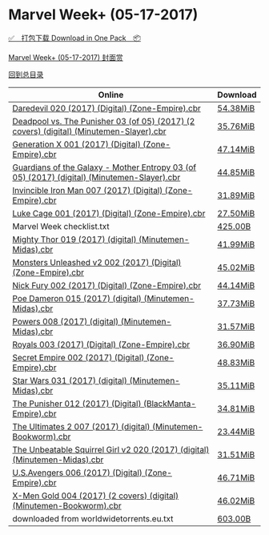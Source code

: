 # Marvel Week+ (05-17-2017)

[✅&emsp;打包下载 Download in One Pack&emsp;📦](https://pan.baidu.com/s/1hrWNq3U)

[Marvel Week+ (05-17-2017) 封面赏](/https://github.com/alicewish/markdown/blob/master/cover/Marvel-Week-05-17-2017-Covers.md)



[回到总目录](https://github.com/alicewish/markdown/blob/master/Catalogs.md)



Online | Download
--- | ---
[Daredevil 020 (2017) (Digital) (Zone-Empire).cbr](https://github.com/alicewish/markdown/blob/master/comic/Daredevil-020-2017-Digital-Zone-Empire-cbr.md) | [54.38MiB](https://pan.baidu.com/s/1hrWNq3U#list/path=%2FMarvel%20Week%202017%20Q2%2FMarvel%20Week%2B%20%2805-17-2017%29%2F%E3%82%B7%E3%82%AF%E3%82%BD%E3%82%B3%E3%82%B3%E3%82%B3%E3%82%AD%E3%82%AA%E3%82%AD%E3%82%A6%E3%82%B5%E3%82%AB%E3%82%BD%E3%82%B7%E3%82%B1%E3%82%AA%E3%82%AA%E3%82%A4%E3%82%B9%E3%82%A8%E3%82%B3%E3%82%B5%E3%82%AB%E3%82%AA%E3%82%A6%E3%82%BF%E3%82%AD%E3%82%A2%E3%82%AD%E3%82%A8%E3%82%B3%E3%82%AB&parentPath=%2FMarvel%20Week%202017%20Q2)
[Deadpool vs. The Punisher 03 (of 05) (2017) (2 covers) (digital) (Minutemen-Slayer).cbr](https://github.com/alicewish/markdown/blob/master/comic/Deadpool-vs-Punisher-03-of-05-2017-2-covers-digital-Minutemen-Slayer-cbr.md) | [35.76MiB](https://pan.baidu.com/s/1hrWNq3U#list/path=%2FMarvel%20Week%202017%20Q2%2FMarvel%20Week%2B%20%2805-17-2017%29%2F%E3%82%B7%E3%82%A6%E3%82%AA%E3%82%A6%E3%82%AF%E3%82%B3%E3%82%BD%E3%82%A4%E3%82%B5%E3%82%A2%E3%82%A8%E3%82%A2%E3%82%A8%E3%82%AD%E3%82%AF%E3%82%AB%E3%82%A6%E3%82%BF%E3%82%B1%E3%82%A4%E3%82%AB%E3%82%AA%E3%82%AA%E3%82%BD%E3%82%BB%E3%82%A6%E3%82%A4%E3%82%B9%E3%82%AB%E3%82%B7%E3%82%AF%E3%82%BD&parentPath=%2FMarvel%20Week%202017%20Q2)
[Generation X 001 (2017) (Digital) (Zone-Empire).cbr](https://github.com/alicewish/markdown/blob/master/comic/Generation-X-001-2017-Digital-Zone-Empire-cbr.md) | [47.14MiB](https://pan.baidu.com/s/1hrWNq3U#list/path=%2FMarvel%20Week%202017%20Q2%2FMarvel%20Week%2B%20%2805-17-2017%29%2F%E3%82%A6%E3%82%B1%E3%82%A2%E3%82%AD%E3%82%A8%E3%82%B3%E3%82%A2%E3%82%AD%E3%82%A8%E3%82%B9%E3%82%B5%E3%82%B1%E3%82%AF%E3%82%A6%E3%82%A2%E3%82%B3%E3%82%BF%E3%82%B1%E3%82%AD%E3%82%B7%E3%82%B7%E3%82%AD%E3%82%B7%E3%82%B1%E3%82%B3%E3%82%B7%E3%82%A4%E3%82%B9%E3%82%BB%E3%82%BF%E3%82%AA%E3%82%B1&parentPath=%2FMarvel%20Week%202017%20Q2)
[Guardians of the Galaxy - Mother Entropy 03 (of 05) (2017) (digital) (Minutemen-Slayer).cbr](https://github.com/alicewish/markdown/blob/master/comic/Guardians-of-Galaxy-Mother-Entropy-03-of-05-2017-digital-Minutemen-Slayer-cbr.md) | [44.85MiB](https://pan.baidu.com/s/1hrWNq3U#list/path=%2FMarvel%20Week%202017%20Q2%2FMarvel%20Week%2B%20%2805-17-2017%29%2F%E3%82%AA%E3%82%A2%E3%82%BB%E3%82%B5%E3%82%A6%E3%82%B9%E3%82%B9%E3%82%B5%E3%82%AD%E3%82%AA%E3%82%B7%E3%82%A4%E3%82%AB%E3%82%B3%E3%82%BB%E3%82%A2%E3%82%A2%E3%82%A2%E3%82%BB%E3%82%B1%E3%82%AF%E3%82%BF%E3%82%B3%E3%82%AB%E3%82%BF%E3%82%B1%E3%82%BB%E3%82%B3%E3%82%A6%E3%82%AA%E3%82%A8%E3%82%AD&parentPath=%2FMarvel%20Week%202017%20Q2)
[Invincible Iron Man 007 (2017) (Digital) (Zone-Empire).cbr](https://github.com/alicewish/markdown/blob/master/comic/Invincible-Iron-Man-007-2017-Digital-Zone-Empire-cbr.md) | [31.89MiB](https://pan.baidu.com/s/1hrWNq3U#list/path=%2FMarvel%20Week%202017%20Q2%2FMarvel%20Week%2B%20%2805-17-2017%29%2F%E3%82%B5%E3%82%B7%E3%82%AA%E3%82%B1%E3%82%A4%E3%82%AD%E3%82%A4%E3%82%B5%E3%82%AB%E3%82%A4%E3%82%BD%E3%82%B7%E3%82%AB%E3%82%B1%E3%82%B1%E3%82%A2%E3%82%B5%E3%82%BF%E3%82%BF%E3%82%AD%E3%82%BB%E3%82%AD%E3%82%A8%E3%82%B9%E3%82%A8%E3%82%AF%E3%82%AF%E3%82%BF%E3%82%B1%E3%82%B9%E3%82%BF%E3%82%AA&parentPath=%2FMarvel%20Week%202017%20Q2)
[Luke Cage 001 (2017) (Digital) (Zone-Empire).cbr](https://github.com/alicewish/markdown/blob/master/comic/Luke-Cage-001-2017-Digital-Zone-Empire-cbr.md) | [27.50MiB](https://pan.baidu.com/s/1hrWNq3U#list/path=%2FMarvel%20Week%202017%20Q2%2FMarvel%20Week%2B%20%2805-17-2017%29%2F%E3%82%B3%E3%82%A6%E3%82%A8%E3%82%B7%E3%82%AA%E3%82%AD%E3%82%BB%E3%82%B3%E3%82%BD%E3%82%B1%E3%82%BD%E3%82%BF%E3%82%AD%E3%82%A8%E3%82%BB%E3%82%A6%E3%82%B1%E3%82%A2%E3%82%AB%E3%82%B7%E3%82%B7%E3%82%A6%E3%82%AB%E3%82%B3%E3%82%B3%E3%82%B7%E3%82%AF%E3%82%AA%E3%82%AA%E3%82%A4%E3%82%B9%E3%82%AA&parentPath=%2FMarvel%20Week%202017%20Q2)
Marvel Week checklist.txt | [425.00B](https://pan.baidu.com/s/1hrWNq3U#list/path=%2FMarvel%20Week%202017%20Q2%2FMarvel%20Week%2B%20%2805-17-2017%29%2F%E3%82%AD%E3%82%B3%E3%82%A2%E3%82%BB%E3%82%B9%E3%82%AF%E3%82%AB%E3%82%B5%E3%82%A6%E3%82%BB%E3%82%A8%E3%82%B9%E3%82%B9%E3%82%A6%E3%82%B3%E3%82%B5%E3%82%AF%E3%82%BB%E3%82%A8%E3%82%B3%E3%82%B3%E3%82%AA%E3%82%B3%E3%82%BD%E3%82%B5%E3%82%BF%E3%82%BB%E3%82%BF%E3%82%B3%E3%82%B5%E3%82%B3%E3%82%A6&parentPath=%2FMarvel%20Week%202017%20Q2)
[Mighty Thor 019 (2017) (digital) (Minutemen-Midas).cbr](https://github.com/alicewish/markdown/blob/master/comic/Mighty-Thor-019-2017-digital-Minutemen-Midas-cbr.md) | [41.99MiB](https://pan.baidu.com/s/1hrWNq3U#list/path=%2FMarvel%20Week%202017%20Q2%2FMarvel%20Week%2B%20%2805-17-2017%29%2F%E3%82%A8%E3%82%B7%E3%82%AA%E3%82%BB%E3%82%BD%E3%82%BD%E3%82%B5%E3%82%B9%E3%82%BB%E3%82%B1%E3%82%B5%E3%82%AB%E3%82%AB%E3%82%B7%E3%82%B7%E3%82%AB%E3%82%A6%E3%82%AB%E3%82%B9%E3%82%AA%E3%82%B5%E3%82%A2%E3%82%AA%E3%82%BB%E3%82%A2%E3%82%B7%E3%82%B3%E3%82%A8%E3%82%BB%E3%82%AF%E3%82%B1%E3%82%B7&parentPath=%2FMarvel%20Week%202017%20Q2)
[Monsters Unleashed v2 002 (2017) (Digital) (Zone-Empire).cbr](https://github.com/alicewish/markdown/blob/master/comic/Monsters-Unleashed-v2-002-2017-Digital-Zone-Empire-cbr.md) | [45.02MiB](https://pan.baidu.com/s/1hrWNq3U#list/path=%2FMarvel%20Week%202017%20Q2%2FMarvel%20Week%2B%20%2805-17-2017%29%2F%E3%82%B7%E3%82%B5%E3%82%AD%E3%82%A6%E3%82%AB%E3%82%AB%E3%82%B9%E3%82%BD%E3%82%A8%E3%82%B9%E3%82%A2%E3%82%AF%E3%82%B9%E3%82%BF%E3%82%AD%E3%82%B9%E3%82%BD%E3%82%BF%E3%82%A6%E3%82%B3%E3%82%B5%E3%82%A6%E3%82%BF%E3%82%B1%E3%82%AF%E3%82%AF%E3%82%BF%E3%82%A4%E3%82%B1%E3%82%BF%E3%82%AA%E3%82%AB&parentPath=%2FMarvel%20Week%202017%20Q2)
[Nick Fury 002 (2017) (Digital) (Zone-Empire).cbr](https://github.com/alicewish/markdown/blob/master/comic/Nick-Fury-002-2017-Digital-Zone-Empire-cbr.md) | [44.14MiB](https://pan.baidu.com/s/1hrWNq3U#list/path=%2FMarvel%20Week%202017%20Q2%2FMarvel%20Week%2B%20%2805-17-2017%29%2F%E3%82%B5%E3%82%A8%E3%82%B1%E3%82%A2%E3%82%AB%E3%82%AA%E3%82%AF%E3%82%A2%E3%82%BF%E3%82%BB%E3%82%BF%E3%82%A2%E3%82%AF%E3%82%A6%E3%82%A8%E3%82%B7%E3%82%BB%E3%82%B7%E3%82%BF%E3%82%A2%E3%82%A4%E3%82%B5%E3%82%B1%E3%82%BD%E3%82%AB%E3%82%A4%E3%82%AF%E3%82%B1%E3%82%AB%E3%82%AD%E3%82%B3%E3%82%A8&parentPath=%2FMarvel%20Week%202017%20Q2)
[Poe Dameron 015 (2017) (digital) (Minutemen-Midas).cbr](https://github.com/alicewish/markdown/blob/master/comic/Poe-Dameron-015-2017-digital-Minutemen-Midas-cbr.md) | [37.73MiB](https://pan.baidu.com/s/1hrWNq3U#list/path=%2FMarvel%20Week%202017%20Q2%2FMarvel%20Week%2B%20%2805-17-2017%29%2F%E3%82%AD%E3%82%A4%E3%82%B9%E3%82%AD%E3%82%AA%E3%82%A8%E3%82%AD%E3%82%AB%E3%82%BB%E3%82%B5%E3%82%AD%E3%82%B1%E3%82%A6%E3%82%B9%E3%82%B7%E3%82%AD%E3%82%AB%E3%82%AD%E3%82%A4%E3%82%A4%E3%82%B9%E3%82%AF%E3%82%B5%E3%82%A2%E3%82%AB%E3%82%A2%E3%82%B7%E3%82%B5%E3%82%B7%E3%82%AB%E3%82%A2%E3%82%BD&parentPath=%2FMarvel%20Week%202017%20Q2)
[Powers 008 (2017) (digital) (Minutemen-Midas).cbr](https://github.com/alicewish/markdown/blob/master/comic/Powers-008-2017-digital-Minutemen-Midas-cbr.md) | [31.57MiB](https://pan.baidu.com/s/1hrWNq3U#list/path=%2FMarvel%20Week%202017%20Q2%2FMarvel%20Week%2B%20%2805-17-2017%29%2F%E3%82%A6%E3%82%BF%E3%82%BB%E3%82%A2%E3%82%AA%E3%82%AD%E3%82%B1%E3%82%BF%E3%82%B3%E3%82%A4%E3%82%BD%E3%82%AB%E3%82%B7%E3%82%A4%E3%82%B9%E3%82%A6%E3%82%BB%E3%82%A6%E3%82%B5%E3%82%B1%E3%82%BB%E3%82%AA%E3%82%A6%E3%82%B1%E3%82%A6%E3%82%B7%E3%82%B5%E3%82%BF%E3%82%A4%E3%82%BB%E3%82%B1%E3%82%BB&parentPath=%2FMarvel%20Week%202017%20Q2)
[Royals 003 (2017) (Digital) (Zone-Empire).cbr](https://github.com/alicewish/markdown/blob/master/comic/Royals-003-2017-Digital-Zone-Empire-cbr.md) | [36.90MiB](https://pan.baidu.com/s/1hrWNq3U#list/path=%2FMarvel%20Week%202017%20Q2%2FMarvel%20Week%2B%20%2805-17-2017%29%2F%E3%82%B5%E3%82%B9%E3%82%BB%E3%82%A4%E3%82%AF%E3%82%B9%E3%82%A4%E3%82%AB%E3%82%AF%E3%82%B3%E3%82%AB%E3%82%A8%E3%82%A8%E3%82%AB%E3%82%A6%E3%82%B1%E3%82%BF%E3%82%BB%E3%82%AB%E3%82%A6%E3%82%B1%E3%82%AB%E3%82%A6%E3%82%A8%E3%82%A8%E3%82%B9%E3%82%B5%E3%82%A2%E3%82%BB%E3%82%AF%E3%82%AD%E3%82%BD&parentPath=%2FMarvel%20Week%202017%20Q2)
[Secret Empire 002 (2017) (Digital) (Zone-Empire).cbr](https://github.com/alicewish/markdown/blob/master/comic/Secret-Empire-002-2017-Digital-Zone-Empire-cbr.md) | [48.83MiB](https://pan.baidu.com/s/1hrWNq3U#list/path=%2FMarvel%20Week%202017%20Q2%2FMarvel%20Week%2B%20%2805-17-2017%29%2F%E3%82%A2%E3%82%AD%E3%82%A4%E3%82%B1%E3%82%BB%E3%82%AA%E3%82%BB%E3%82%BF%E3%82%AF%E3%82%AB%E3%82%AF%E3%82%A8%E3%82%B7%E3%82%B9%E3%82%BB%E3%82%B5%E3%82%AB%E3%82%A6%E3%82%AF%E3%82%A6%E3%82%AF%E3%82%BD%E3%82%AD%E3%82%AD%E3%82%BB%E3%82%BD%E3%82%AD%E3%82%BD%E3%82%A8%E3%82%BD%E3%82%AB%E3%82%B7&parentPath=%2FMarvel%20Week%202017%20Q2)
[Star Wars 031 (2017) (digital) (Minutemen-Midas).cbr](https://github.com/alicewish/markdown/blob/master/comic/Star-Wars-031-2017-digital-Minutemen-Midas-cbr.md) | [35.11MiB](https://pan.baidu.com/s/1hrWNq3U#list/path=%2FMarvel%20Week%202017%20Q2%2FMarvel%20Week%2B%20%2805-17-2017%29%2F%E3%82%B5%E3%82%AF%E3%82%B7%E3%82%A2%E3%82%B1%E3%82%BD%E3%82%BD%E3%82%BF%E3%82%BD%E3%82%BD%E3%82%A6%E3%82%B7%E3%82%AD%E3%82%A8%E3%82%A2%E3%82%B3%E3%82%A8%E3%82%AF%E3%82%AF%E3%82%BD%E3%82%BB%E3%82%AA%E3%82%AF%E3%82%BD%E3%82%A8%E3%82%B9%E3%82%A4%E3%82%A8%E3%82%A6%E3%82%AB%E3%82%B9%E3%82%A4&parentPath=%2FMarvel%20Week%202017%20Q2)
[The Punisher 012 (2017) (Digital) (BlackManta-Empire).cbr](https://github.com/alicewish/markdown/blob/master/comic/Punisher-012-2017-Digital-BlackManta-Empire-cbr.md) | [34.81MiB](https://pan.baidu.com/s/1hrWNq3U#list/path=%2FMarvel%20Week%202017%20Q2%2FMarvel%20Week%2B%20%2805-17-2017%29%2F%E3%82%B7%E3%82%AD%E3%82%B1%E3%82%B3%E3%82%B9%E3%82%AF%E3%82%AB%E3%82%AD%E3%82%AB%E3%82%AA%E3%82%B7%E3%82%A8%E3%82%AF%E3%82%B9%E3%82%B7%E3%82%BF%E3%82%BB%E3%82%A8%E3%82%B5%E3%82%BB%E3%82%A8%E3%82%A4%E3%82%B9%E3%82%AB%E3%82%A8%E3%82%B7%E3%82%A6%E3%82%AB%E3%82%B5%E3%82%B7%E3%82%BF%E3%82%A6&parentPath=%2FMarvel%20Week%202017%20Q2)
[The Ultimates 2 007 (2017) (digital) (Minutemen-Bookworm).cbr](https://github.com/alicewish/markdown/blob/master/comic/Ultimates-2-007-2017-digital-Minutemen-Bookworm-cbr.md) | [23.44MiB](https://pan.baidu.com/s/1hrWNq3U#list/path=%2FMarvel%20Week%202017%20Q2%2FMarvel%20Week%2B%20%2805-17-2017%29%2F%E3%82%A2%E3%82%AA%E3%82%BF%E3%82%A6%E3%82%A2%E3%82%BD%E3%82%A6%E3%82%AB%E3%82%A8%E3%82%AD%E3%82%BD%E3%82%B7%E3%82%B9%E3%82%A2%E3%82%BF%E3%82%A4%E3%82%B1%E3%82%AF%E3%82%B3%E3%82%B1%E3%82%BB%E3%82%A2%E3%82%B5%E3%82%AD%E3%82%BB%E3%82%B3%E3%82%B9%E3%82%B9%E3%82%A6%E3%82%AF%E3%82%AA%E3%82%AF&parentPath=%2FMarvel%20Week%202017%20Q2)
[The Unbeatable Squirrel Girl v2 020 (2017) (digital) (Minutemen-Midas).cbr](https://github.com/alicewish/markdown/blob/master/comic/Unbeatable-Squirrel-Girl-v2-020-2017-digital-Minutemen-Midas-cbr.md) | [31.51MiB](https://pan.baidu.com/s/1hrWNq3U#list/path=%2FMarvel%20Week%202017%20Q2%2FMarvel%20Week%2B%20%2805-17-2017%29%2F%E3%82%AF%E3%82%B9%E3%82%BF%E3%82%A8%E3%82%B1%E3%82%A2%E3%82%AD%E3%82%BF%E3%82%AA%E3%82%AA%E3%82%BB%E3%82%B5%E3%82%B5%E3%82%A6%E3%82%BD%E3%82%A8%E3%82%AF%E3%82%B3%E3%82%A4%E3%82%A4%E3%82%A8%E3%82%B7%E3%82%AB%E3%82%AD%E3%82%AF%E3%82%B3%E3%82%A6%E3%82%AB%E3%82%B1%E3%82%AB%E3%82%A2%E3%82%B1&parentPath=%2FMarvel%20Week%202017%20Q2)
[U.S.Avengers 006 (2017) (Digital) (Zone-Empire).cbr](https://github.com/alicewish/markdown/blob/master/comic/U-S-Avengers-006-2017-Digital-Zone-Empire-cbr.md) | [46.71MiB](https://pan.baidu.com/s/1hrWNq3U#list/path=%2FMarvel%20Week%202017%20Q2%2FMarvel%20Week%2B%20%2805-17-2017%29%2F%E3%82%AA%E3%82%B1%E3%82%B5%E3%82%A4%E3%82%A2%E3%82%A2%E3%82%B3%E3%82%A2%E3%82%A4%E3%82%BF%E3%82%BF%E3%82%B1%E3%82%A4%E3%82%A6%E3%82%AB%E3%82%B1%E3%82%A6%E3%82%AD%E3%82%A6%E3%82%AD%E3%82%A6%E3%82%BF%E3%82%AB%E3%82%A4%E3%82%AA%E3%82%BD%E3%82%A6%E3%82%AA%E3%82%A4%E3%82%BF%E3%82%AA%E3%82%B5&parentPath=%2FMarvel%20Week%202017%20Q2)
[X-Men Gold 004 (2017) (2 covers) (digital) (Minutemen-Bookworm).cbr](https://github.com/alicewish/markdown/blob/master/comic/X-Men-Gold-004-2017-2-covers-digital-Minutemen-Bookworm-cbr.md) | [46.02MiB](https://pan.baidu.com/s/1hrWNq3U#list/path=%2FMarvel%20Week%202017%20Q2%2FMarvel%20Week%2B%20%2805-17-2017%29%2F%E3%82%AD%E3%82%BD%E3%82%B5%E3%82%BF%E3%82%B1%E3%82%B9%E3%82%B1%E3%82%B7%E3%82%B7%E3%82%AF%E3%82%BB%E3%82%AA%E3%82%BD%E3%82%A6%E3%82%A6%E3%82%BF%E3%82%BF%E3%82%B7%E3%82%BF%E3%82%B1%E3%82%A2%E3%82%B9%E3%82%AA%E3%82%A8%E3%82%B5%E3%82%B3%E3%82%A4%E3%82%A8%E3%82%B7%E3%82%A4%E3%82%BF%E3%82%A2&parentPath=%2FMarvel%20Week%202017%20Q2)
downloaded from worldwidetorrents.eu.txt | [603.00B](https://pan.baidu.com/s/1hrWNq3U#list/path=%2FMarvel%20Week%202017%20Q2%2FMarvel%20Week%2B%20%2805-17-2017%29%2F%E3%82%A2%E3%82%BB%E3%82%A8%E3%82%AA%E3%82%B5%E3%82%B7%E3%82%AD%E3%82%BF%E3%82%A6%E3%82%BD%E3%82%BB%E3%82%BD%E3%82%BB%E3%82%BD%E3%82%A6%E3%82%BB%E3%82%A6%E3%82%A2%E3%82%A2%E3%82%B7%E3%82%BB%E3%82%BF%E3%82%A2%E3%82%BF%E3%82%B7%E3%82%AF%E3%82%A4%E3%82%BD%E3%82%BB%E3%82%AA%E3%82%BB%E3%82%B9&parentPath=%2FMarvel%20Week%202017%20Q2)